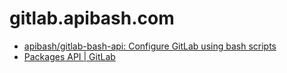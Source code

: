 # gitlab.apibash.com

+ [apibash/gitlab-bash-api: Configure GitLab using bash scripts](https://github.com/apibash/gitlab-bash-api)
+ [Packages API | GitLab](https://docs.gitlab.com/ee/api/packages.html)

